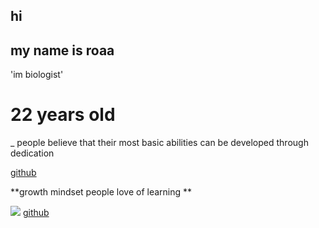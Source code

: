 ## hi

## my name is roaa

'im biologist'

# 22 years old

_ people believe that their most basic abilities can be developed through dedication

[github](https://github.com/roaaalqisi/learning-journal.git)

**growth mindset people love of learning **

![](https://encrypted-tbn0.gstatic.com/images?q=tbn:ANd9GcSTm0yxpwgmeZTPWwJAdR-j5-t6VgEd8k8TqMhuBfkLjjMRMDqp)
[github]()
